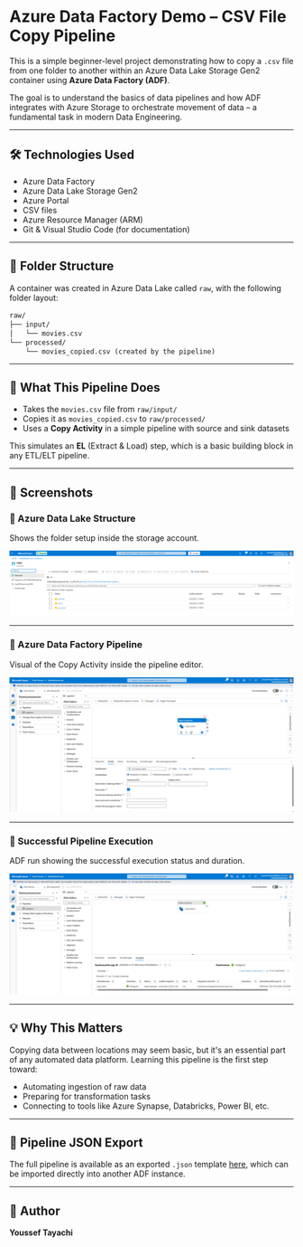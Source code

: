 # Azure Data Factory Demo – CSV File Copy Pipeline

This is a simple beginner-level project demonstrating how to copy a `.csv` file from one folder to another within an Azure Data Lake Storage Gen2 container using **Azure Data Factory (ADF)**.

The goal is to understand the basics of data pipelines and how ADF integrates with Azure Storage to orchestrate movement of data – a fundamental task in modern Data Engineering.

---

## 🛠 Technologies Used

- Azure Data Factory
- Azure Data Lake Storage Gen2
- Azure Portal
- CSV files
- Azure Resource Manager (ARM)
- Git & Visual Studio Code (for documentation)

---

## 📁 Folder Structure

A container was created in Azure Data Lake called `raw`, with the following folder layout:

```
raw/
├── input/
│   └── movies.csv
└── processed/
    └── movies_copied.csv (created by the pipeline)
```

---

## 🎯 What This Pipeline Does

- Takes the `movies.csv` file from `raw/input/`
- Copies it as `movies_copied.csv` to `raw/processed/`
- Uses a **Copy Activity** in a simple pipeline with source and sink datasets

This simulates an **EL** (Extract & Load) step, which is a basic building block in any ETL/ELT pipeline.

---

## 📸 Screenshots

### 🔹 Azure Data Lake Structure  
Shows the folder setup inside the storage account.

![Data Lake Structure](screenshots/data-lake-folders.png)

---

### 🔹 Azure Data Factory Pipeline  
Visual of the Copy Activity inside the pipeline editor.

![Pipeline Setup](screenshots/pipeline-setup.png)

---

### 🔹 Successful Pipeline Execution  
ADF run showing the successful execution status and duration.

![Successful Run](screenshots/successful-run.png)

---

## 💡 Why This Matters

Copying data between locations may seem basic, but it's an essential part of any automated data platform. Learning this pipeline is the first step toward:

- Automating ingestion of raw data
- Preparing for transformation tasks
- Connecting to tools like Azure Synapse, Databricks, Power BI, etc.

---

## 📂 Pipeline JSON Export

The full pipeline is available as an exported `.json` template [here](./adf_pipeline_copy_movies.json), which can be imported directly into another ADF instance.

---

## 📌 Author

**Youssef Tayachi** 

